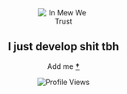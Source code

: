 <div align="center">

<img src="https://images.miona.cc/image/daa2d490-11eb-4329-9e77-123e9e2acea1.gif" alt="In Mew We Trust" style="max-width: 100px;">

## I just develop shit tbh

  Add me **[†](https://discord.com/users/1215522544564703323)**

 ![Profile Views](https://komarev.com/ghpvc/?username=YourGitHubUsername&color=blueviolet)

</div>
